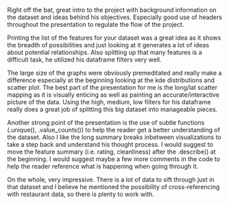 Right off the bat, great intro to the project with background information on the dataset and ideas behind his objectives. Especially good use of headers throughout the presentation to regulate the flow of the project.

Printing the list of the features for your dataset was a great idea as it shows the breadth of possibilities and just looking at it generates a lot of ideas about potential relationships. Also splitting up that many features is a difficult task, he utilized his dataframe filters very well.

The large size of the graphs were obviously premeditated and really make a difference especially at the beginning looking at the kde distributions and scatter plot. The best part of the presentation for me is the long/lat scatter mapping as it is visually enticing as well as painting an accurate/interactive picture of the data. Using the high, medium, low filters for his dataframe really does a great job of splitting this big dataset into manageable pieces.

Another strong point of the presentation is the use of subtle functions (.unique(), .value_counts()) to help the reader get a better understanding of the dataset. Also I like the long summary breaks inbetween visualizations to take a step back and understand his thought process. I would suggest to move the feature summary (i.e. rating, cleanliness) after the .describe() at the beginning. I would suggest maybe a few more comments in the code to help the reader reference what is happening when going through it.

On the whole, very impressive. There is a lot of data to sift through just in that dataset and I believe he mentioned the possibility of cross-referencing with restaurant data, so there is plenty to work with.